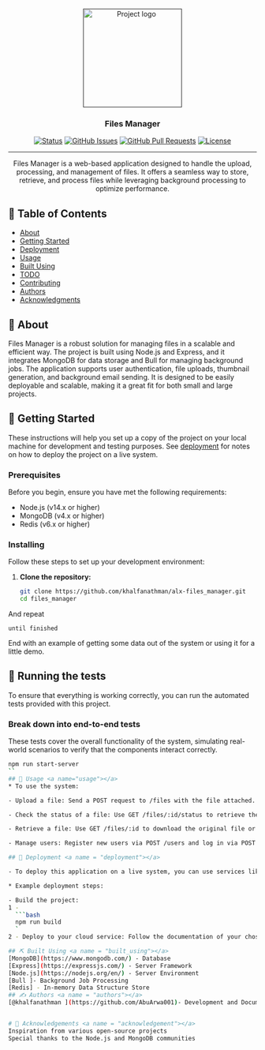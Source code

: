 <p align="center">
  <a href="" rel="noopener">
    <img width=200px height=200px src="https://i.imgur.com/6wj0hh6.jpg" alt="Project logo">
  </a>
</p>

<h3 align="center">Files Manager</h3>

<div align="center">

[![Status](https://img.shields.io/badge/status-active-success.svg)]()
[![GitHub Issues](https://img.shields.io/github/issues/khalfanathman/files_manager.svg)](https://github.com/khalfanathman/files_manager/issues)
[![GitHub Pull Requests](https://img.shields.io/github/issues-pr/khalfanathman/files_manager.svg)](https://github.com/khalfanathman/files_manager/pulls)
[![License](https://img.shields.io/badge/license-MIT-blue.svg)](/LICENSE)

</div>

---

<p align="center">
  Files Manager is a web-based application designed to handle the upload, processing, and management of files. It offers a seamless way to store, retrieve, and process files while leveraging background processing to optimize performance.
  <br> 
</p>

## 📝 Table of Contents

- [About](#about)
- [Getting Started](#getting_started)
- [Deployment](#deployment)
- [Usage](#usage)
- [Built Using](#built_using)
- [TODO](../TODO.md)
- [Contributing](../CONTRIBUTING.md)
- [Authors](#authors)
- [Acknowledgments](#acknowledgement)

## 🧐 About <a name = "about"></a>

Files Manager is a robust solution for managing files in a scalable and efficient way. The project is built using Node.js and Express, and it integrates MongoDB for data storage and Bull for managing background jobs. The application supports user authentication, file uploads, thumbnail generation, and background email sending. It is designed to be easily deployable and scalable, making it a great fit for both small and large projects.

## 🏁 Getting Started <a name = "getting_started"></a>

These instructions will help you set up a copy of the project on your local machine for development and testing purposes. See [deployment](#deployment) for notes on how to deploy the project on a live system.

### Prerequisites

Before you begin, ensure you have met the following requirements:

- Node.js (v14.x or higher)
- MongoDB (v4.x or higher)
- Redis (v6.x or higher)

### Installing

Follow these steps to set up your development environment:

1. **Clone the repository:**
   ```bash
   git clone https://github.com/khalfanathman/alx-files_manager.git
   cd files_manager


And repeat

```
until finished
```

End with an example of getting some data out of the system or using it for a little demo.

## 🔧 Running the tests <a name = "tests"></a>

To ensure that everything is working correctly, you can run the automated tests provided with this project.

### Break down into end-to-end tests

These tests cover the overall functionality of the system, simulating real-world scenarios to verify that the components interact correctly.

```bash
npm run start-server
``
## 🎈 Usage <a name="usage"></a>
* To use the system:

- Upload a file: Send a POST request to /files with the file attached.

- Check the status of a file: Use GET /files/:id/status to retrieve the current processing status of your file.

- Retrieve a file: Use GET /files/:id to download the original file or its thumbnail.

- Manage users: Register new users via POST /users and log in via POST /auth.

## 🚀 Deployment <a name = "deployment"></a>

- To deploy this application on a live system, you can use services like Heroku, AWS, or DigitalOcean. Ensure you have configured your environment variables for production use.

* Example deployment steps:

- Build the project:
1 - 
  ```bash
  npm run build
  `
2 - Deploy to your cloud service: Follow the documentation of your chosen cloud service to deploy the built project.

## ⛏️ Built Using <a name = "built_using"></a>
[MongoDB](https://www.mongodb.com/) - Database
[Express](https://expressjs.com/) - Server Framework
[Node.js](https://nodejs.org/en/) - Server Environment
[Bull ]- Background Job Processing
[Redis] - In-memory Data Structure Store
## ✍️ Authors <a name = "authors"></a>
[@khalfanathman ](https://github.com/AbuArwa001)- Development and Documentation


# 🎉 Acknowledgements <a name = "acknowledgement"></a>
Inspiration from various open-source projects
Special thanks to the Node.js and MongoDB communities

